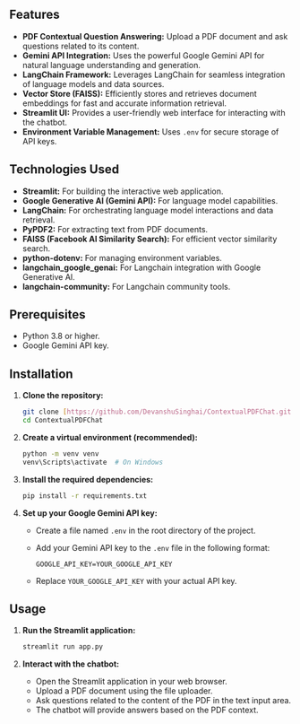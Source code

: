 ## Features

* **PDF Contextual Question Answering:** Upload a PDF document and ask questions related to its content.
* **Gemini API Integration:** Uses the powerful Google Gemini API for natural language understanding and generation.
* **LangChain Framework:** Leverages LangChain for seamless integration of language models and data sources.
* **Vector Store (FAISS):** Efficiently stores and retrieves document embeddings for fast and accurate information retrieval.
* **Streamlit UI:** Provides a user-friendly web interface for interacting with the chatbot.
* **Environment Variable Management:** Uses `.env` for secure storage of API keys.

## Technologies Used

* **Streamlit:** For building the interactive web application.
* **Google Generative AI (Gemini API):** For language model capabilities.
* **LangChain:** For orchestrating language model interactions and data retrieval.
* **PyPDF2:** For extracting text from PDF documents.
* **FAISS (Facebook AI Similarity Search):** For efficient vector similarity search.
* **python-dotenv:** For managing environment variables.
* **langchain\_google\_genai:** For Langchain integration with Google Generative AI.
* **langchain-community:** For Langchain community tools.

## Prerequisites

* Python 3.8 or higher.
* Google Gemini API key.


## Installation

1.  **Clone the repository:**

    ```bash
    git clone [https://github.com/DevanshuSinghai/ContextualPDFChat.git](https://github.com/DevanshuSinghai/ContextualPDFChat.git)
    cd ContextualPDFChat
    ```

2.  **Create a virtual environment (recommended):**

    ```bash
    python -m venv venv
    venv\Scripts\activate  # On Windows
    ```

3.  **Install the required dependencies:**

    ```bash
    pip install -r requirements.txt
    ```

4.  **Set up your Google Gemini API key:**

    * Create a file named `.env` in the root directory of the project.
    * Add your Gemini API key to the `.env` file in the following format:

        ```
        GOOGLE_API_KEY=YOUR_GOOGLE_API_KEY
        ```

    * Replace `YOUR_GOOGLE_API_KEY` with your actual API key.

## Usage

1.  **Run the Streamlit application:**

    ```bash
    streamlit run app.py
    ```

2.  **Interact with the chatbot:**

    * Open the Streamlit application in your web browser.
    * Upload a PDF document using the file uploader.
    * Ask questions related to the content of the PDF in the text input area.
    * The chatbot will provide answers based on the PDF context.
